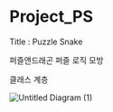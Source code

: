# Project_PS

Title : Puzzle Snake

퍼즐앤드래곤 퍼즐 로직 모방

클래스 계층

![Untitled Diagram (1)](https://user-images.githubusercontent.com/49256779/85749602-f3407100-b743-11ea-9771-5a325a013f84.png)
